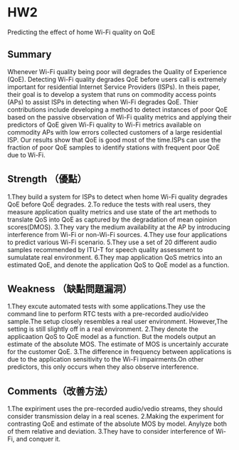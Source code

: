 # HW2
Predicting the effect of home Wi-Fi quality on QoE
## Summary
Whenever Wi-Fi quality being poor will degrades the Quality of Experience (QoE).
Detecting Wi-Fi quality degrades QoE before users call is extremely important for residential Internet Service Providers (ISPs).
In theis paper, their goal is to develop a system that runs on commodity access points (APs) to assist ISPs in detecting when Wi-Fi degrades QoE.
Thier contributions include developing a method to detect instances of poor QoE based on the passive observation of Wi-Fi quality metrics and applying their predictors of QoE given Wi-Fi quality to Wi-Fi metrics available on commodity APs with low errors collected customers of a large residential ISP. Our results show that QoE is good most of the time.ISPs can use the fraction of poor QoE samples to identify stations with frequent poor QoE due to Wi-Fi.
## Strength （優點）
1.They build a system for ISPs to detect when home Wi-Fi quality degrades QoE before QoE degrades.
2.To reduce the tests with real users, they measure application quality metrics and use state of the art methods to translate QoS into QoE as captured by the degradation of mean opinion scores(DMOS).
3.They vary the medium availability at the AP by introducing interference from Wi-Fi or non-Wi-Fi sources.
4.They use four applications to predict various Wi-Fi scenario.
5.They use a set of 20 different audio samples recommended by ITU-T for speech quality assessment to sumulatate real environment.
6.They map application QoS metrics into an estimated QoE, and denote the application QoS to QoE model as a function.

## Weakness （缺點問題漏洞）
1.They excute automated tests with some applications.They use the command line to perform RTC tests with a pre-recorded audio/video sample.The setup closely resembles a real user environment. However,The setting is still slightly off in a real environment.
2.They denote the applicaation QoS to QoE model as a function. But the models output an estimate of the absolute MOS. The estimate of MOS is uncertainly accurate for the customer QoE.
3.The difference in frequency between applications is due to the application sensitivity to the Wi-Fi impairments.On other predictors, this only occurs when they also observe interference.
## Comments（改善方法）
1.The expiriment uses the pre-recorded audio/vedio streams, they should consider transmission delay in a real scenes.
2.Making the experiment for contrasting QoE and estimate of the absolute MOS by model. Anylyze both of them relative and deviation.
3.They have to consider interference of Wi-Fi, and conquer it.
